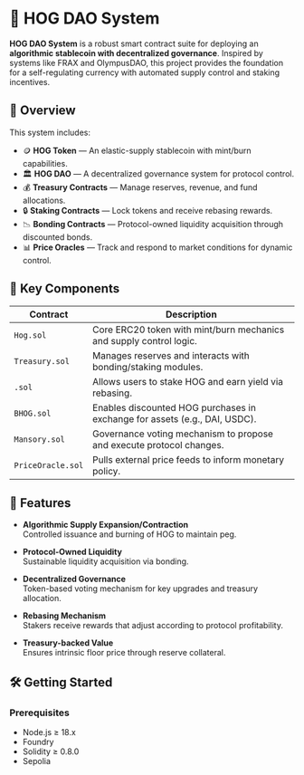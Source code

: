 # 🐗 HOG DAO System

**HOG DAO System** is a robust smart contract suite for deploying an **algorithmic stablecoin with decentralized governance**. Inspired by systems like FRAX and OlympusDAO, this project provides the foundation for a self-regulating currency with automated supply control and staking incentives.

## 🧠 Overview

This system includes:

- 🪙 **HOG Token** — An elastic-supply stablecoin with mint/burn capabilities.
- 🏛️ **HOG DAO** — A decentralized governance system for protocol control.
- 💰 **Treasury Contracts** — Manage reserves, revenue, and fund allocations.
- 🔒 **Staking Contracts** — Lock tokens and receive rebasing rewards.
- 📉 **Bonding Contracts** — Protocol-owned liquidity acquisition through discounted bonds.
- 📊 **Price Oracles** — Track and respond to market conditions for dynamic control.

## 🔧 Key Components

| Contract | Description |
|----------|-------------|
| `Hog.sol` | Core ERC20 token with mint/burn mechanics and supply control logic. |
| `Treasury.sol` | Manages reserves and interacts with bonding/staking modules. |
| `.sol` | Allows users to stake HOG and earn yield via rebasing. |
| `BHOG.sol` | Enables discounted HOG purchases in exchange for assets (e.g., DAI, USDC). |
| `Mansory.sol` | Governance voting mechanism to propose and execute protocol changes. |
| `PriceOracle.sol` | Pulls external price feeds to inform monetary policy. |

## 🧬 Features

- **Algorithmic Supply Expansion/Contraction**  
  Controlled issuance and burning of HOG to maintain peg.

- **Protocol-Owned Liquidity**  
  Sustainable liquidity acquisition via bonding.

- **Decentralized Governance**  
  Token-based voting mechanism for key upgrades and treasury allocation.

- **Rebasing Mechanism**  
  Stakers receive rewards that adjust according to protocol profitability.

- **Treasury-backed Value**  
  Ensures intrinsic floor price through reserve collateral.

## 🛠️ Getting Started

### Prerequisites

- Node.js ≥ 18.x
- Foundry 
- Solidity ≥ 0.8.0
- Sepolia


